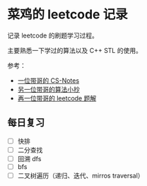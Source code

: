 # 菜鸡的 leetcode 记录

记录 leetcode 的刷题学习过程。

主要熟悉一下学过的算法以及 C++ STL 的使用。

参考：

- [一位带哥的 CS-Notes](https://cyc2018.github.io/CS-Notes/#/)
- [另一位带哥的算法小抄](https://labuladong.gitbook.io/algo/)
- [再一位带哥的 leetcode 题解](https://leetcode.wang)

## 每日复习

- [ ] 快排
- [ ] 二分查找
- [ ] 回溯 dfs
- [ ] bfs
- [ ] 二叉树遍历（递归、迭代、mirros traversal）